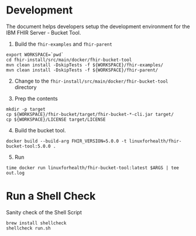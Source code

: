# Development

The document helps developers setup the development environment for the IBM FHIR Server - Bucket Tool. 

1. Build the `fhir-examples` and `fhir-parent`

``` shell
export WORKSPACE=`pwd`
cd fhir-install/src/main/docker/fhir-bucket-tool
mvn clean install -DskipTests -f ${WORKSPACE}/fhir-examples/
mvn clean install -DskipTests -f ${WORKSPACE}/fhir-parent/
```

2. Change to the `fhir-install/src/main/docker/fhir-bucket-tool` directory

3. Prep the contents

``` shell
mkdir -p target
cp ${WORKSPACE}/fhir-bucket/target/fhir-bucket-*-cli.jar target/
cp ${WORKSPACE}/LICENSE target/LICENSE
```

4. Build the bucket tool. 

``` shell
docker build --build-arg FHIR_VERSION=5.0.0 -t linuxforhealth/fhir-bucket-tool:5.0.0 .
```

5. Run

``` shell
time docker run linuxforhealth/fhir-bucket-tool:latest $ARGS | tee out.log
```

# Run a Shell Check 

Sanity check of the Shell Script

```
brew install shellcheck
shellcheck run.sh
```